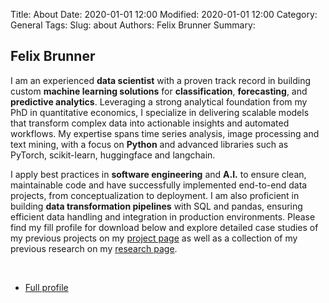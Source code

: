 Title: About
Date: 2020-01-01 12:00
Modified: 2020-01-01 12:00
Category: General
Tags:
Slug: about
Authors: Felix Brunner
Summary:

## Felix Brunner

I am an experienced **data scientist** with a proven track record in building custom **machine learning solutions** for **classification**, **forecasting**, and **predictive analytics**. Leveraging a strong analytical foundation from my PhD in quantitative economics, I specialize in delivering scalable models that transform complex data into actionable insights and automated workflows. My expertise spans time series analysis, image processing and text mining, with a focus on **Python** and advanced libraries such as PyTorch, scikit-learn, huggingface and langchain.

I apply best practices in **software engineering** and **A.I.** to ensure clean, maintainable code and have successfully implemented end-to-end data projects, from conceptualization to deployment. I am also proficient in building **data transformation pipelines** with SQL and pandas, ensuring efficient data handling and integration in production environments. Please find my fill profile for download below and explore detailed case studies of my previous projects on my [project page](projects) as well as a collection of my previous research on my [research page](research).

<!-- My website is solely my own work and does not reflect the views of any organization I am affiliated with. -->

<!-- <p align="center"><img src="/assets/images/avatar2.png" alt="drawing" width="300"/></p> -->

<br/>

<!-- ## Documents -->
<ul class="list-group social">
  <li class="list-group-item"><a href="assets/files/profile.pdf"><i class="fa fa-address-card"></i> Full profile</a></li>
  <!-- <li class="list-group-item"><a href="assets/files/academic_cv.pdf"><i class="fa fa-graduation-cap"></i> Academic CV</a></li> -->
</ul>
